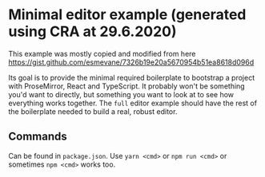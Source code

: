 # Minimal editor example (generated using CRA at 29.6.2020)

This example was mostly copied and modified from here https://gist.github.com/esmevane/7326b19e20a5670954b51ea8618d096d

Its goal is to provide the minimal required boilerplate to bootstrap a project with ProseMirror, React and TypeScript. It probably won't be something you'd want to directly, but something you want to look at to see how everything works together. The `full` editor example should have the rest of the boilerplate needed to build a real, robust editor.

## Commands

Can be found in `package.json`. Use `yarn <cmd>` or `npm run <cmd>` or sometimes `npm <cmd>` works too.

